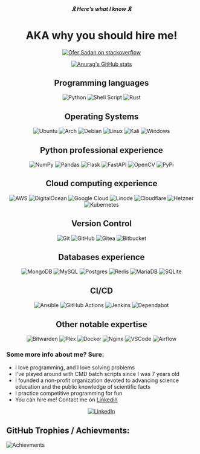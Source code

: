 <div align="center">
  
##### 🎗️ Here's what I know 🎗️
# AKA why you should hire me!
  
[![Ofer Sadan on stackoverflow](https://img.shields.io/stackexchange/stackoverflow/r/4669778?color=%23F0A200&style=for-the-badge)](https://stackoverflow.com/users/4669778/ofer-sadan)

[![Anurag's GitHub stats](https://github-readme-stats.vercel.app/api?username=ofersadan85&count_private=true&show_icons=true&theme=algolia)](https://github.com/anuraghazra/github-readme-stats)

## Programming languages
  ![Python](https://img.shields.io/badge/python-3670A0?style=for-the-badge&logo=python&logoColor=ffdd54)
  ![Shell Script](https://img.shields.io/badge/shell_script-%23121011.svg?style=for-the-badge&logo=gnu-bash&logoColor=white)
  ![Rust](https://img.shields.io/badge/rust-%23000000.svg?style=for-the-badge&logo=rust&logoColor=white)

## Operating Systems
  ![Ubuntu](https://img.shields.io/badge/Ubuntu-E95420?style=for-the-badge&logo=ubuntu&logoColor=white)
  ![Arch](https://img.shields.io/badge/Arch%20Linux-1793D1?logo=arch-linux&logoColor=fff&style=for-the-badge)
  ![Debian](https://img.shields.io/badge/Debian-D70A53?style=for-the-badge&logo=debian&logoColor=white)
  ![Linux](https://img.shields.io/badge/Linux-FCC624?style=for-the-badge&logo=linux&logoColor=black)
  ![Kali](https://img.shields.io/badge/Kali-268BEE?style=for-the-badge&logo=kalilinux&logoColor=white)
  ![Windows](https://img.shields.io/badge/Windows-0078D6?style=for-the-badge&logo=windows&logoColor=white)

## Python professional experience
  ![NumPy](https://img.shields.io/badge/numpy-%23013243.svg?style=for-the-badge&logo=numpy&logoColor=white)
  ![Pandas](https://img.shields.io/badge/pandas-%23150458.svg?style=for-the-badge&logo=pandas&logoColor=white)
  ![Flask](https://img.shields.io/badge/flask-%23000.svg?style=for-the-badge&logo=flask&logoColor=white)
  ![FastAPI](https://img.shields.io/badge/FastAPI-005571?style=for-the-badge&logo=fastapi)
  ![OpenCV](https://img.shields.io/badge/opencv-%23white.svg?style=for-the-badge&logo=opencv&logoColor=white)
  ![PyPi](https://img.shields.io/badge/pypi-3775A9?style=for-the-badge&logo=pypi&logoColor=white)

## Cloud computing experience
  ![AWS](https://img.shields.io/badge/AWS-%23FF9900.svg?style=for-the-badge&logo=amazon-aws&logoColor=white)
  ![DigitalOcean](https://img.shields.io/badge/DigitalOcean-%230167ff.svg?style=for-the-badge&logo=digitalOcean&logoColor=white)
  ![Google Cloud](https://img.shields.io/badge/GoogleCloud-%234285F4.svg?style=for-the-badge&logo=google-cloud&logoColor=white)
  ![Linode](https://img.shields.io/badge/linode-00A95C?style=for-the-badge&logo=linode&logoColor=white)
  ![Cloudflare](https://img.shields.io/badge/Cloudflare-F38020?style=for-the-badge&logo=Cloudflare&logoColor=white)
  ![Hetzner](https://img.shields.io/badge/Hetzner-D50C2D?style=for-the-badge&logo=hetzner&logoColor=white)
  ![Kubernetes](https://img.shields.io/badge/kubernetes-326ce5.svg?&style=for-the-badge&logo=kubernetes&logoColor=white)
  
## Version Control
  ![Git](https://img.shields.io/badge/git-%23F05033.svg?style=for-the-badge&logo=git&logoColor=white)
  ![GitHub](https://img.shields.io/badge/github-%23121011.svg?style=for-the-badge&logo=github&logoColor=white)
  ![Gitea](https://img.shields.io/badge/Gitea-34495E?style=for-the-badge&logo=gitea&logoColor=5D9425)
  ![Bitbucket](https://img.shields.io/badge/bitbucket-%230047B3.svg?style=for-the-badge&logo=bitbucket&logoColor=white)

## Databases experience
  ![MongoDB](https://img.shields.io/badge/MongoDB-%234ea94b.svg?style=for-the-badge&logo=mongodb&logoColor=white)
  ![MySQL](https://img.shields.io/badge/mysql-%2300f.svg?style=for-the-badge&logo=mysql&logoColor=white)
  ![Postgres](https://img.shields.io/badge/postgres-%23316192.svg?style=for-the-badge&logo=postgresql&logoColor=white)
  ![Redis](https://img.shields.io/badge/redis-%23DD0031.svg?&style=for-the-badge&logo=redis&logoColor=white)
  ![MariaDB](https://img.shields.io/badge/MariaDB-003545?style=for-the-badge&logo=mariadb&logoColor=white)
  ![SQLite](https://img.shields.io/badge/SQLite-07405E?style=for-the-badge&logo=sqlite&logoColor=white)

## CI/CD
  ![Ansible](https://img.shields.io/badge/ansible-%231A1918.svg?style=for-the-badge&logo=ansible&logoColor=white)
  ![GitHub Actions](https://img.shields.io/badge/github%20actions-%232671E5.svg?style=for-the-badge&logo=githubactions&logoColor=white)
  ![Jenkins](https://img.shields.io/badge/Jenkins-D24939?style=for-the-badge&logo=Jenkins&logoColor=white)
  ![Dependabot](https://img.shields.io/badge/dependabot-025E8C?style=for-the-badge&logo=dependabot&logoColor=white)

## Other notable expertise
  ![Bitwarden](https://img.shields.io/badge/bitwarden-%23175DDC.svg?style=for-the-badge&logo=bitwarden&logoColor=white)
  ![Plex](https://img.shields.io/badge/plex-%23E5A00D.svg?style=for-the-badge&logo=plex&logoColor=white)
  ![Docker](https://img.shields.io/badge/docker-%230db7ed.svg?style=for-the-badge&logo=docker&logoColor=white)
  ![Nginx](https://img.shields.io/badge/nginx-%23009639.svg?style=for-the-badge&logo=nginx&logoColor=white)
  ![VSCode](https://img.shields.io/badge/VSCode-0078D4?style=for-the-badge&logo=visual%20studio%20code&logoColor=white)
  ![Airflow](https://img.shields.io/badge/Airflow-017CEE?style=for-the-badge&logo=Apache%20Airflow&logoColor=white)
  
</div>

### Some more info about me? Sure:
- I love programming, and I love solving problems
- I've played around with CMD batch scripts since I was 7 years old
- I founded a non-profit organization devoted to advancing science education and the public knowledge of scientific facts
- I practice competitive programming for fun
- You can hire me! Contact me on [Linkedin](https://www.linkedin.com/in/ofer-sadan/)
 
<div align="center">
  
  [![LinkedIn](https://img.shields.io/badge/linkedin-%230077B5.svg?style=for-the-badge&logo=linkedin&logoColor=white)](https://www.linkedin.com/in/ofer-sadan/)
  
</div>

## GitHub Trophies / Achievments:
  ![Achievments](https://github-profile-trophy.vercel.app/?username=ofersadan85&theme=onedark)
